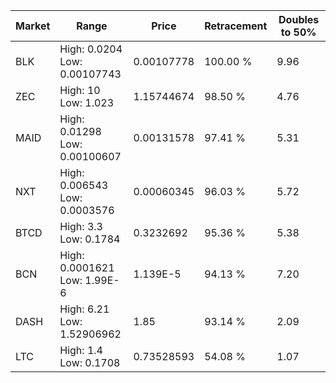 | Market | Range | Price| Retracement | Doubles to 50% |
| --- | --- | --- | --- | --- |
| BLK | High: 0.0204<br />Low: 0.00107743 | 0.00107778 | 100.00 % | 9.96 |
| ZEC | High: 10<br />Low: 1.023 | 1.15744674 | 98.50 % | 4.76 |
| MAID | High: 0.01298<br />Low: 0.00100607 | 0.00131578 | 97.41 % | 5.31 |
| NXT | High: 0.006543<br />Low: 0.0003576 | 0.00060345 | 96.03 % | 5.72 |
| BTCD | High: 3.3<br />Low: 0.1784 | 0.3232692 | 95.36 % | 5.38 |
| BCN | High: 0.0001621<br />Low: 1.99E-6 | 1.139E-5 | 94.13 % | 7.20 |
| DASH | High: 6.21<br />Low: 1.52906962 | 1.85 | 93.14 % | 2.09 |
| LTC | High: 1.4<br />Low: 0.1708 | 0.73528593 | 54.08 % | 1.07 |
